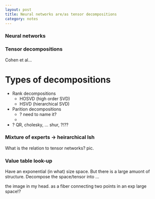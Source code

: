 ```yaml
---
layout: post
title: Neural networks are/as tensor decompositions
category: notes
---
```



### Neural networks



### Tensor decompositions

Cohen et al...

# Types of decompositions

* Rank decompositions
  * HOSVD (high order SVD)
  * HSVD (hierarchical SVD)
* Parition decompositions
  * ? need to name it?
  *
* ? QR, cholesky, ... shur, ?!??

### Mixture of experts -> heirarchical lsh

What is the relation to tensor networks?
pic.

### Value table look-up

Have an exponential (in what) size space. But there is a large amuont of structure.
Decompose the space/tensor into ...



the image in my head. as a fiber connecting two points in an exp large space!? 
